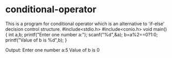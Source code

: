 # conditional-operator
This is a program for conditional operator which is an alternative to 'if-else' decision control structure.
#include<stdio.h>
#include<conio.h>
void main()
{
	int a,b;
	printf("Enter one number a:");
	scanf("%d",&a);
	b=a%2==0?1:0;
	printf("Value of b is %d",b);
}




Output:
Enter one number a:5
Value of b is 0
